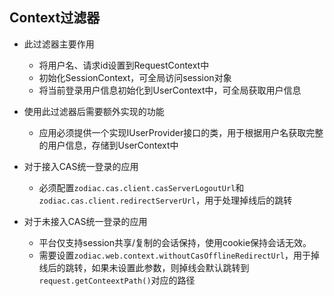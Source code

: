 ## Context过滤器

- 此过滤器主要作用
    - 将用户名、请求id设置到RequestContext中
    - 初始化SessionContext，可全局访问session对象
    - 将当前登录用户信息初始化到UserContext中，可全局获取用户信息
    
- 使用此过滤器后需要额外实现的功能
    - 应用必须提供一个实现IUserProvider接口的类，用于根据用户名获取完整的用户信息，存储到UserContext中
    
- 对于接入CAS统一登录的应用
    - 必须配置`zodiac.cas.client.casServerLogoutUrl`和`zodiac.cas.client.redirectServerUrl`，用于处理掉线后的跳转

- 对于未接入CAS统一登录的应用
    - 平台仅支持session共享/复制的会话保持，使用cookie保持会话无效。
    - 需要设置`zodiac.web.context.withoutCasOfflineRedirectUrl`，用于掉线后的跳转，如果未设置此参数，则掉线会默认跳转到`request.getConteextPath()`对应的路径